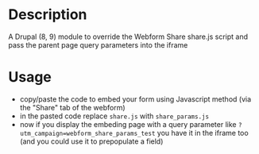 # Description

A Drupal (8, 9) module to override the Webform Share share.js script and pass the parent page query parameters into the iframe 

# Usage

- copy/paste the code to embed your form using Javascript method (via the "Share" tab of the webform)
- in the pasted code replace `share.js` with `share_params.js`
- now if you display the embeding page with a query parameter like `?utm_campaign=webform_share_params_test` you have it in the iframe too (and you could use it to prepopulate a field)
